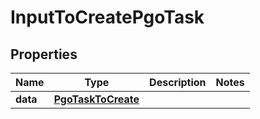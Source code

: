 

# InputToCreatePgoTask


## Properties

| Name | Type | Description | Notes |
|------------ | ------------- | ------------- | -------------|
|**data** | [**PgoTaskToCreate**](PgoTaskToCreate.md) |  |  |



